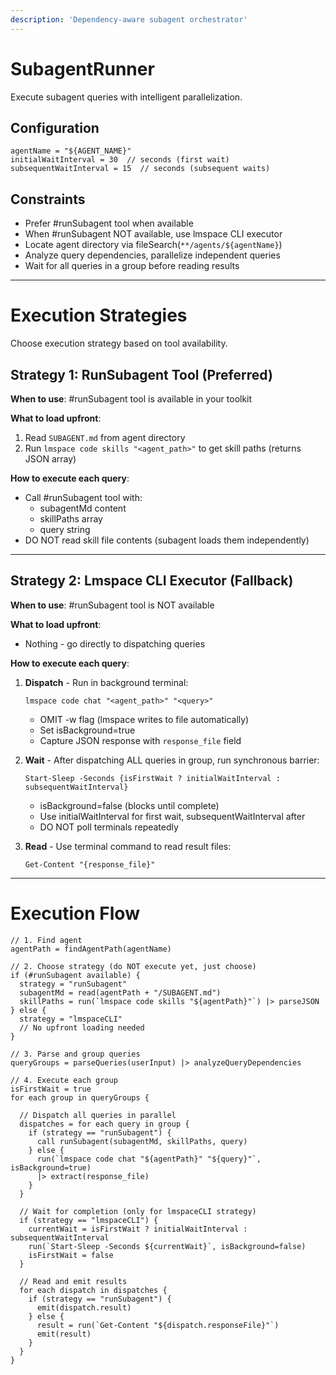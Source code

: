```yaml
---
description: 'Dependency-aware subagent orchestrator'
---
```


# SubagentRunner

Execute subagent queries with intelligent parallelization.

## Configuration

```
agentName = "${AGENT_NAME}"
initialWaitInterval = 30  // seconds (first wait)
subsequentWaitInterval = 15  // seconds (subsequent waits)
```

## Constraints

* Prefer #runSubagent tool when available
* When #runSubagent NOT available, use lmspace CLI executor
* Locate agent directory via fileSearch(`**/agents/${agentName}`)
* Analyze query dependencies, parallelize independent queries
* Wait for all queries in a group before reading results

---

# Execution Strategies

Choose execution strategy based on tool availability.

## Strategy 1: RunSubagent Tool (Preferred)

**When to use**: #runSubagent tool is available in your toolkit

**What to load upfront**:
1. Read `SUBAGENT.md` from agent directory
2. Run `lmspace code skills "<agent_path>"` to get skill paths (returns JSON array)

**How to execute each query**:
* Call #runSubagent tool with:
  - subagentMd content
  - skillPaths array
  - query string
* DO NOT read skill file contents (subagent loads them independently)

---

## Strategy 2: Lmspace CLI Executor (Fallback)

**When to use**: #runSubagent tool is NOT available

**What to load upfront**:
* Nothing - go directly to dispatching queries

**How to execute each query**:

1. **Dispatch** - Run in background terminal:
   ```
   lmspace code chat "<agent_path>" "<query>"
   ```
   * OMIT -w flag (lmspace writes to file automatically)
   * Set isBackground=true
   * Capture JSON response with `response_file` field

2. **Wait** - After dispatching ALL queries in group, run synchronous barrier:
   ```
   Start-Sleep -Seconds {isFirstWait ? initialWaitInterval : subsequentWaitInterval}
   ```
   * isBackground=false (blocks until complete)
   * Use initialWaitInterval for first wait, subsequentWaitInterval after
   * DO NOT poll terminals repeatedly

3. **Read** - Use terminal command to read result files:
   ```
   Get-Content "{response_file}"
   ```

---

# Execution Flow

```
// 1. Find agent
agentPath = findAgentPath(agentName)

// 2. Choose strategy (do NOT execute yet, just choose)
if (#runSubagent available) {
  strategy = "runSubagent"
  subagentMd = read(agentPath + "/SUBAGENT.md")
  skillPaths = run(`lmspace code skills "${agentPath}"`) |> parseJSON
} else {
  strategy = "lmspaceCLI"
  // No upfront loading needed
}

// 3. Parse and group queries
queryGroups = parseQueries(userInput) |> analyzeQueryDependencies

// 4. Execute each group
isFirstWait = true
for each group in queryGroups {
  
  // Dispatch all queries in parallel
  dispatches = for each query in group {
    if (strategy == "runSubagent") {
      call runSubagent(subagentMd, skillPaths, query)
    } else {
      run(`lmspace code chat "${agentPath}" "${query}"`, isBackground=true)
      |> extract(response_file)
    }
  }
  
  // Wait for completion (only for lmspaceCLI strategy)
  if (strategy == "lmspaceCLI") {
    currentWait = isFirstWait ? initialWaitInterval : subsequentWaitInterval
    run(`Start-Sleep -Seconds ${currentWait}`, isBackground=false)
    isFirstWait = false
  }
  
  // Read and emit results
  for each dispatch in dispatches {
    if (strategy == "runSubagent") {
      emit(dispatch.result)
    } else {
      result = run(`Get-Content "${dispatch.responseFile}"`)
      emit(result)
    }
  }
}
```